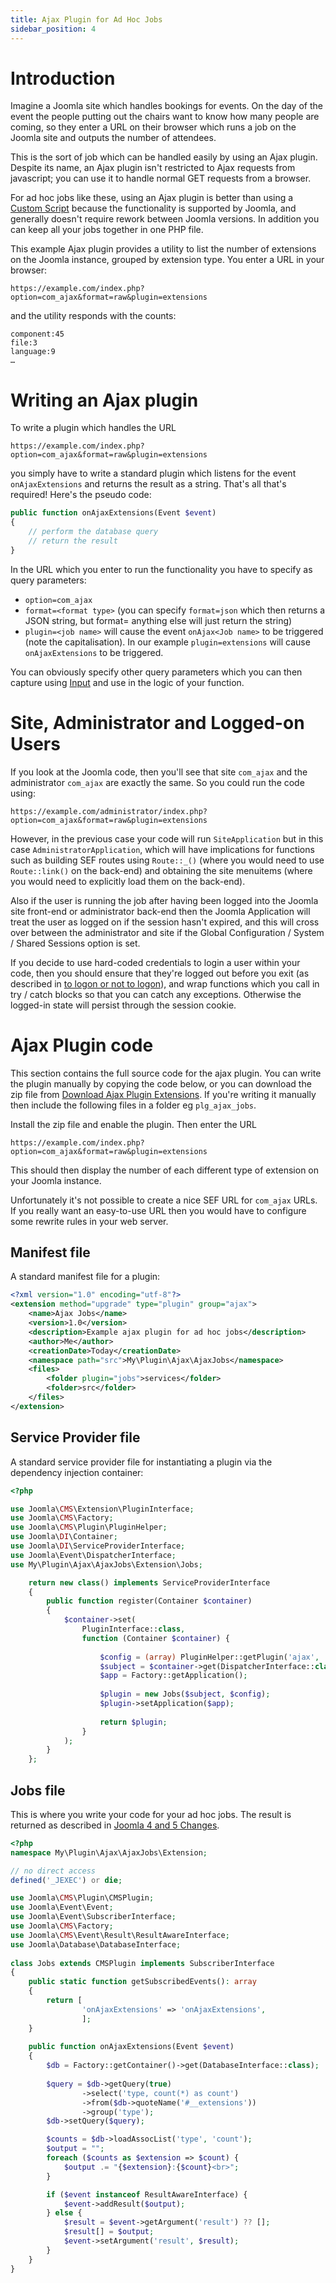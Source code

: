 ```yaml
---
title: Ajax Plugin for Ad Hoc Jobs
sidebar_position: 4
---
```

# Introduction

Imagine a Joomla site which handles bookings for events. On the day of the event the people putting out the chairs want to know how many people are coming, so they enter a URL on their browser which runs a job on the Joomla site and outputs the number of attendees.

This is the sort of job which can be handled easily by using an Ajax plugin. Despite its name, an Ajax plugin isn't restricted to Ajax requests from javascript; you can use it to handle normal GET requests from a browser. 

For ad hoc jobs like these, using an Ajax plugin is better than using a [Custom Script](../custom-script/index.md) because the functionality is supported by Joomla, and generally doesn't require rework between Joomla versions. In addition you can keep all your jobs together in one PHP file.

This example Ajax plugin provides a utility to list the number of extensions on the Joomla instance, grouped by extension type. You enter a URL in your browser:

```
https://example.com/index.php?option=com_ajax&format=raw&plugin=extensions
```

and the utility responds with the counts:

```
component:45
file:3
language:9 
…
```

# Writing an Ajax plugin
To write a plugin which handles the URL

```
https://example.com/index.php?option=com_ajax&format=raw&plugin=extensions

```

you simply have to write a standard plugin which listens for the event `onAjaxExtensions` and returns the result as a string. That's all that's required! Here's the pseudo code:

```php
public function onAjaxExtensions(Event $event)
{
    // perform the database query
    // return the result
}
```

In the URL which you enter to run the functionality you have to specify as query parameters:
- `option=com_ajax`
- `format=<format type>` (you can specify `format=json` which then returns a JSON string, but format= anything else will just return the string)
- `plugin=<job name>` will cause the event `onAjax<Job name>` to be triggered (note the capitalisation). In our example `plugin=extensions` will cause `onAjaxExtensions` to be triggered. 

You can obviously specify other query parameters which you can then capture using [Input](../../general-concepts/input.md) and use in the logic of your function.

# Site, Administrator and Logged-on Users
If you look at the Joomla code, then you'll see that site `com_ajax` and the administrator `com_ajax` are exactly the same. So you could run the code using:

```
https://example.com/administrator/index.php?option=com_ajax&format=raw&plugin=extensions

```

However, in the previous case your code will run `SiteApplication` but in this case `AdministratorApplication`, which will have implications for functions such as building SEF routes using `Route::_()` (where you would need to use `Route::link()` on the back-end) and obtaining the site menuitems (where you would need to explicitly load them on the back-end). 

Also if the user is running the job after having been logged into the Joomla site front-end or administrator back-end then the Joomla Application will treat the user as logged on if the session hasn't expired, and this will cross over between the administrator and site if the Global Configuration / System / Shared Sessions option is set. 

If you decide to use hard-coded credentials to login a user within your code, then you should ensure that they're logged out before you exit (as described in [to logon or not to logon](https://manual.joomla.org/docs/building-extensions/custom-script/logging-on)), and wrap functions which you call in try / catch blocks so that you can catch any exceptions. Otherwise the logged-in state will persist through the session cookie. 

# Ajax Plugin code
This section contains the full source code for the ajax plugin. You can write the plugin manually by copying the code below, or you can download the zip file from [Download Ajax Plugin Extensions](./_assets/plg_ajax_jobs.zip). If you're writing it manually then include the following files in a folder eg `plg_ajax_jobs`.

Install the zip file and enable the plugin. Then enter the URL
```
https://example.com/index.php?option=com_ajax&format=raw&plugin=extensions

```
This should then display the number of each different type of extension on your Joomla instance.

Unfortunately it's not possible to create a nice SEF URL for `com_ajax` URLs. If you really want an easy-to-use URL then you would have to configure some rewrite rules in your web server. 

## Manifest file
A standard manifest file for a plugin:

```xml title="plg_ajax_jobs/jobs.xml"
<?xml version="1.0" encoding="utf-8"?>
<extension method="upgrade" type="plugin" group="ajax">
    <name>Ajax Jobs</name>
    <version>1.0</version>
    <description>Example ajax plugin for ad hoc jobs</description>
    <author>Me</author>
    <creationDate>Today</creationDate>
    <namespace path="src">My\Plugin\Ajax\AjaxJobs</namespace>
    <files>
		<folder plugin="jobs">services</folder>
		<folder>src</folder>
	</files>
</extension>
```

## Service Provider file
A standard service provider file for instantiating a plugin via the dependency injection container:

```php title="plg_ajax_jobs/services/provider.php"
<?php

use Joomla\CMS\Extension\PluginInterface;
use Joomla\CMS\Factory;
use Joomla\CMS\Plugin\PluginHelper;
use Joomla\DI\Container;
use Joomla\DI\ServiceProviderInterface;
use Joomla\Event\DispatcherInterface;
use My\Plugin\Ajax\AjaxJobs\Extension\Jobs;

    return new class() implements ServiceProviderInterface
    {
        public function register(Container $container)
        {
            $container->set(
                PluginInterface::class,
                function (Container $container) {
    
                    $config = (array) PluginHelper::getPlugin('ajax', 'jobs');
                    $subject = $container->get(DispatcherInterface::class);
                    $app = Factory::getApplication();
                    
                    $plugin = new Jobs($subject, $config);
                    $plugin->setApplication($app);
    
                    return $plugin;
                }
            );
        }
    };
```

## Jobs file
This is where you write your code for your ad hoc jobs. The result is returned as described in [Joomla 4 and 5 Changes](joomla-4-and-5-changes.md).

```php title="plg_ajax_jobs/src/Extension/Jobs.php"
<?php
namespace My\Plugin\Ajax\AjaxJobs\Extension;

// no direct access
defined('_JEXEC') or die;

use Joomla\CMS\Plugin\CMSPlugin;
use Joomla\Event\Event;
use Joomla\Event\SubscriberInterface;
use Joomla\CMS\Factory;
use Joomla\CMS\Event\Result\ResultAwareInterface;
use Joomla\Database\DatabaseInterface;
   
class Jobs extends CMSPlugin implements SubscriberInterface
{
    public static function getSubscribedEvents(): array
    {
        return [
                'onAjaxExtensions' => 'onAjaxExtensions', 
                ];
    }
    
    public function onAjaxExtensions(Event $event)
    {
        $db = Factory::getContainer()->get(DatabaseInterface::class);
        
        $query = $db->getQuery(true)
                ->select('type, count(*) as count')
                ->from($db->quoteName('#__extensions'))
                ->group('type');
        $db->setQuery($query);

        $counts = $db->loadAssocList('type', 'count');
        $output = "";
        foreach ($counts as $extension => $count) {
            $output .= "{$extension}:{$count}<br>";
        }

        if ($event instanceof ResultAwareInterface) {
            $event->addResult($output);
        } else {
            $result = $event->getArgument('result') ?? [];
            $result[] = $output;
            $event->setArgument('result', $result);
        }
    }
}
```


